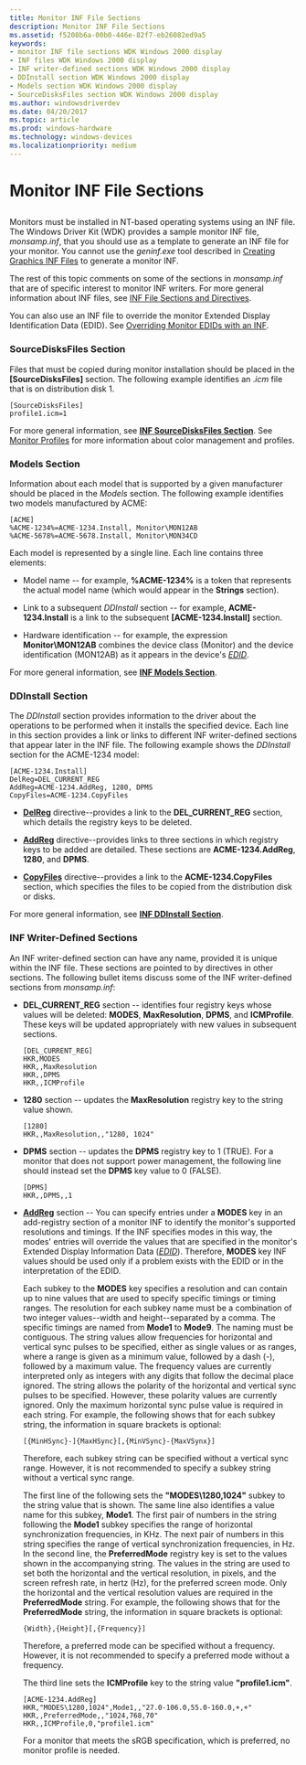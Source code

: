 ```yaml
---
title: Monitor INF File Sections
description: Monitor INF File Sections
ms.assetid: f5208b6a-00b0-446e-82f7-eb26082ed9a5
keywords:
- monitor INF file sections WDK Windows 2000 display
- INF files WDK Windows 2000 display
- INF writer-defined sections WDK Windows 2000 display
- DDInstall section WDK Windows 2000 display
- Models section WDK Windows 2000 display
- SourceDisksFiles section WDK Windows 2000 display
ms.author: windowsdriverdev
ms.date: 04/20/2017
ms.topic: article
ms.prod: windows-hardware
ms.technology: windows-devices
ms.localizationpriority: medium
---
```


# Monitor INF File Sections


## <span id="ddk_monitor_inf_file_sections_gg"></span><span id="DDK_MONITOR_INF_FILE_SECTIONS_GG"></span>


Monitors must be installed in NT-based operating systems using an INF file. The Windows Driver Kit (WDK) provides a sample monitor INF file, *monsamp.inf*, that you should use as a template to generate an INF file for your monitor. You cannot use the *geninf.exe* tool described in [Creating Graphics INF Files](creating-graphics-inf-files.md) to generate a monitor INF.

The rest of this topic comments on some of the sections in *monsamp.inf* that are of specific interest to monitor INF writers. For more general information about INF files, see [INF File Sections and Directives](https://msdn.microsoft.com/library/windows/hardware/ff547433).

You can also use an INF file to override the monitor Extended Display Identification Data (EDID). See [Overriding Monitor EDIDs with an INF](overriding-monitor-edids.md).

### <span id="SourceDisksFiles_Section"></span><span id="sourcedisksfiles_section"></span><span id="SOURCEDISKSFILES_SECTION"></span>SourceDisksFiles Section

Files that must be copied during monitor installation should be placed in the **\[SourceDisksFiles\]** section. The following example identifies an .*icm* file that is on distribution disk 1.

```
[SourceDisksFiles]
profile1.icm=1
```

For more general information, see [**INF SourceDisksFiles Section**](https://msdn.microsoft.com/library/windows/hardware/ff547472). See [Monitor Profiles](monitor-profiles.md) for more information about color management and profiles.

### <span id="Models_Section"></span><span id="models_section"></span><span id="MODELS_SECTION"></span>Models Section

Information about each model that is supported by a given manufacturer should be placed in the *Models* section. The following example identifies two models manufactured by ACME:

```
[ACME]
%ACME-1234%=ACME-1234.Install, Monitor\MON12AB
%ACME-5678%=ACME-5678.Install, Monitor\MON34CD
```

Each model is represented by a single line. Each line contains three elements:

-   Model name -- for example, **%ACME-1234%** is a token that represents the actual model name (which would appear in the **Strings** section).

-   Link to a subsequent *DDInstall* section -- for example, **ACME-1234.Install** is a link to the subsequent **\[ACME-1234.Install\]** section.

-   Hardware identification -- for example, the expression **Monitor\\MON12AB** combines the device class (Monitor) and the device identification (MON12AB) as it appears in the device's [*EDID*](https://msdn.microsoft.com/library/windows/hardware/ff556279#wdkgloss-edid).

For more general information, see [**INF Models Section**](https://msdn.microsoft.com/library/windows/hardware/ff547456).

### <span id="DDInstall_Section"></span><span id="ddinstall_section"></span><span id="DDINSTALL_SECTION"></span>DDInstall Section

The *DDInstall* section provides information to the driver about the operations to be performed when it installs the specified device. Each line in this section provides a link or links to different INF writer-defined sections that appear later in the INF file. The following example shows the *DDInstall* section for the ACME-1234 model:

```
[ACME-1234.Install]
DelReg=DEL_CURRENT_REG
AddReg=ACME-1234.AddReg, 1280, DPMS
CopyFiles=ACME-1234.CopyFiles
```

-   [**DelReg**](https://msdn.microsoft.com/library/windows/hardware/ff547374) directive--provides a link to the **DEL\_CURRENT\_REG** section, which details the registry keys to be deleted.

-   [**AddReg**](https://msdn.microsoft.com/library/windows/hardware/ff546320) directive--provides links to three sections in which registry keys to be added are detailed. These sections are **ACME-1234.AddReg**, **1280**, and **DPMS**.

-   [**CopyFiles**](https://msdn.microsoft.com/library/windows/hardware/ff546346) directive--provides a link to the **ACME-1234.CopyFiles** section, which specifies the files to be copied from the distribution disk or disks.

For more general information, see [**INF DDInstall Section**](https://msdn.microsoft.com/library/windows/hardware/ff547344).

### <span id="INF_Writer-Defined_Sections"></span><span id="inf_writer-defined_sections"></span><span id="INF_WRITER-DEFINED_SECTIONS"></span>INF Writer-Defined Sections

An INF writer-defined section can have any name, provided it is unique within the INF file. These sections are pointed to by directives in other sections. The following bullet items discuss some of the INF writer-defined sections from *monsamp.inf*:

-   **DEL\_CURRENT\_REG** section -- identifies four registry keys whose values will be deleted: **MODES**, **MaxResolution**, **DPMS**, and **ICMProfile**. These keys will be updated appropriately with new values in subsequent sections.
    ```
    [DEL_CURRENT_REG]
    HKR,MODES
    HKR,,MaxResolution
    HKR,,DPMS
    HKR,,ICMProfile
    ```

-   **1280** section -- updates the **MaxResolution** registry key to the string value shown.
    ```
    [1280]
    HKR,,MaxResolution,,"1280, 1024"
    ```

-   **DPMS** section -- updates the **DPMS** registry key to 1 (TRUE). For a monitor that does not support power management, the following line should instead set the **DPMS** key value to 0 (FALSE).
    ```
    [DPMS]
    HKR,,DPMS,,1
    ```

-   [**AddReg**](https://msdn.microsoft.com/library/windows/hardware/ff546320) section -- You can specify entries under a **MODES** key in an add-registry section of a monitor INF to identify the monitor's supported resolutions and timings. If the INF specifies modes in this way, the modes' entries will override the values that are specified in the monitor's Extended Display Information Data ([*EDID*](https://msdn.microsoft.com/library/windows/hardware/ff556279#wdkgloss-edid)). Therefore, **MODES** key INF values should be used only if a problem exists with the EDID or in the interpretation of the EDID.

    Each subkey to the **MODES** key specifies a resolution and can contain up to nine values that are used to specify specific timings or timing ranges. The resolution for each subkey name must be a combination of two integer values--width and height--separated by a comma. The specific timings are named from **Mode1** to **Mode9**. The naming must be contiguous. The string values allow frequencies for horizontal and vertical sync pulses to be specified, either as single values or as ranges, where a range is given as a minimum value, followed by a dash (-), followed by a maximum value. The frequency values are currently interpreted only as integers with any digits that follow the decimal place ignored. The string allows the polarity of the horizontal and vertical sync pulses to be specified. However, these polarity values are currently ignored. Only the maximum horizontal sync pulse value is required in each string. For example, the following shows that for each subkey string, the information in square brackets is optional:

    ```
    [{MinHSync}-]{MaxHSync}[,{MinVSync}-{MaxVSynx}] 
    ```

    Therefore, each subkey string can be specified without a vertical sync range. However, it is not recommended to specify a subkey string without a vertical sync range.

    The first line of the following sets the **"MODES\\1280,1024"** subkey to the string value that is shown. The same line also identifies a value name for this subkey, **Mode1**. The first pair of numbers in the string following the **Mode1** subkey specifies the range of horizontal synchronization frequencies, in KHz. The next pair of numbers in this string specifies the range of vertical synchronization frequencies, in Hz. In the second line, the **PreferredMode** registry key is set to the values shown in the accompanying string. The values in the string are used to set both the horizontal and the vertical resolution, in pixels, and the screen refresh rate, in hertz (Hz), for the preferred screen mode. Only the horizontal and the vertical resolution values are required in the **PreferredMode** string. For example, the following shows that for the **PreferredMode** string, the information in square brackets is optional:

    ```
    {Width},{Height}[,{Frequency}]
    ```

    Therefore, a preferred mode can be specified without a frequency. However, it is not recommended to specify a preferred mode without a frequency.

    The third line sets the **ICMProfile** key to the string value **"profile1.icm"**.

    ```
    [ACME-1234.AddReg]
    HKR,"MODES\1280,1024",Mode1,,"27.0-106.0,55.0-160.0,+,+"
    HKR,,PreferredMode,,"1024,768,70"
    HKR,,ICMProfile,0,"profile1.icm"
    ```

    For a monitor that meets the sRGB specification, which is preferred, no monitor profile is needed.

 

 





